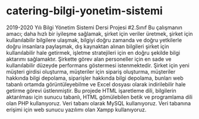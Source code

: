 # catering-bilgi-yonetim-sistemi
 2019-2020 Yılı Bilgi Yönetim Sistemi Dersi Projesi #2.Sınıf
Bu çalışmanın amacı; daha hızlı bir iyileşme sağlamak, şirket için veriler üretmek, şirket için kullanılabilir bilgilere ulaşmak, bilgiyi doğru zamanda ve doğru yetkilerle doğru insanlara paylaşmak, dış kaynaktan alınan bilgileri şirket için kullanılabilir hale getirmek, işletme stratejileri için en doğru şekilde bilgi aktarımı sağlamaktır.	 Şirkette görev alan personeller için en sade ve kullanılabilir düzeyde performans göstermesi istenmektedir. Şirket için yeni müşteri girdisi oluşturma, müşteriler için sipariş oluşturma, müşteriler hakkında bilgi depolama, siparişler hakkında bilgi depolama, bunları web tabanlı ortamda görüntüleyebilme ve Excel dosyası olarak indirilebilir hale getirme görevi üstlenmiştir. Bu projede HTML işaretleme dili, bilgilerin aktarılması için sunucu tabanlı, HTML gömülebilen betik ve programlama dili olan PHP kullanıyoruz. Veri tabanı olarak MySQL kullanıyoruz. Veri tabanına erişimi için web sunucu yazılımı olan Xampp kullanıyoruz.
